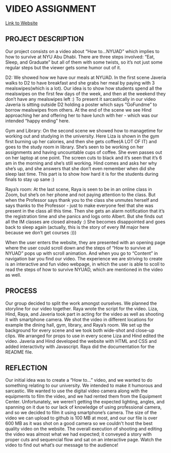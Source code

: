 # VIDEO ASSIGNMENT

 [Link to Website](https://hindahhmed.github.io/)

## PROJECT DESCRIPTION

Our project consists on a video about “How to…NYUAD” which implies to how to survive at NYU Abu Dhabi. There are three steps involved: “Eat, Sleep, and Graduate” but all of them with some twists, so it’s not just some regular steps but the viewer gets some humor out of it.

D2: We showed how we have our meals at NYUAD. In the first scene Javeria walks to D2 to have breakfast and she grabs her meal by paying with 3 mealswipes(which is a lot). Our idea is to show how students spend all the mealswipes on the first few days of the week, and then at the weekend they don’t have any mealswipes left :) To present it sarcastically in our video Javeria is sitting outside D2 holding a poster which says “GoFundme” to borrow mealswipes from others. At the end of the scene we see Hind approaching her and offering her to have lunch with her - which was our intended “happy ending” here.

Gym and Library: On the second scene we showed how to managetime for working out and studying in the university. Here Liza is shown in the gym first burning up her calories, and then she gets coffee(A LOT OF IT) and goes to the study room in library. She’s seen to be working on her assignments and having uncountable cups of coffee. She even passes out on her laptop at one point. The screen cuts to black and it’s seen that it’s 6 am in the morning and she’s still working. Hind comes and asks her why she’s up, and she answers that she don’t even remember when did she sleep last time. This part is to show how hard it is for the students during finals to stay up sane :) 

Raya’s room: At the last scene, Raya is seen to be in an online class in Zoom, but she’s on her phone and not paying attention to the class. But when the Professor says thank you to the class she unmutes herself and says thanks to the Professor - just to make everyone feel that she was present in the class all this time. Then she gets an alarm notification that it’s the registration time and she panics and logs onto Albert. But she finds out all the IM classes are closed already :) She becomes disappointed and goes back to sleep again (actually, this is the story of every IM major here because we don’t get courses :))) 

When the user enters the website, they are presented with an opening page where the user could scroll down and the steps of “How to survive at NYUAD” pops up with scroll animation. And when you go to “Content” in navigation bar you find our video. The experience we are striving to create is an interactive and fun video webpage, in which the user is able to scoll to read the steps of how to survive NYUAD, which are mentioned in the video as well.

## PROCESS
Our group decided to split the work amongst ourselves. We planned the storyline for our video together. Raya wrote the script for the video. Liza, Hind, Raya, and Javeria took part in acting for the video as well as shooting it with smartphone camera. We shot the video in different locations for example the dining hall, gym, library, and Raya’s room. We set up the background for every scene and we took both wide-shot and close-up clips. We arranged for props to use in every scene 
Liza and Hind edited the video. Javeria and Hind developed the website with HTML and CSS and added interactivity with Javascript. Raya did the documentation for the README file.

## REFLECTION
Our initial idea was to create a “How to…” video, and we wanted to do something relating to our university. We intended to make it humorous and sarcastic. We wanted to use the digital video camera along with the equipments to film the video, and we had rented them from the Equipment Center. Unfortunately, we weren’t getting the expected lighting, angles, and spanning on it due to our lack of knowledge of using professional camera, and so we decided to film it using smartphone’s camera. The size of the video we can upload to github is 100 MB at most, and our our file is over 600 MB as it was shot on a good camera so we couldn't host the best quality video on the website. 
The overall execution of shooting and editing the video was almost what we had expected; it conveyed a story with proper cuts and sequencial flow and sat on an interactive page. Watch the video to find out what’s our message to the audience!          










